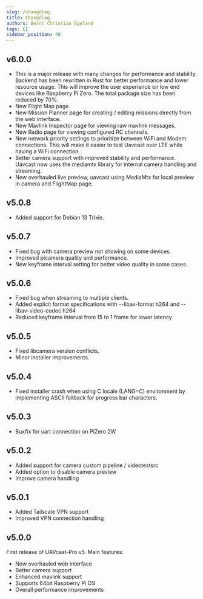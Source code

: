 ```yaml
---
slug: /changelog
title: Changelog
authors: Bernt Christian Egeland
tags: []
sidebar_position: 40
---
```

## v6.0.0
- This is a major release with many changes for performance and stability.
  Backend has been rewritten in Rust for better performance and lower resource usage. This will improve the user experience on low end devices like Raspberry Pi Zero. The total package size has been reduced by 70%.
- New Flight Map page.
- New Mission Planner page for creating / editing missions directly from the web interface.
- New Mavlink Inspector page for viewing raw mavlink messages.
- New Radio page for viewing configured RC channels.
- New network priority settings to prioritize between WiFi and Modem connections. This will make it easier to test Uavcast over LTE while having a WiFi connection.
- Better camera support with improved stability and performance. Uavcast now uses the mediamtx library for internal camera handling and streaming.
- New overhauled live preview, uavcast using MediaMtx for local preview in camera and FlightMap page.

## v5.0.8
- Added support for Debian 13 Trixie.

## v5.0.7
- Fixed bug with camera preview not showing on some devices.
- Improved picamera quality and performance.
- New keyframe interval setting for better video quality in some cases.

## v5.0.6
- Fixed bug when streaming to multiple clients.
- Added explicit format specifications with --libav-format h264 and --libav-video-codec h264
- Reduced keyframe interval from 15 to 1 frame for lower latency

## v5.0.5
- Fixed libcamera version conflicts. 
- Minor installer improvements.

## v5.0.4
- Fixed installer crash when using C locale (LANG=C) environment by implementing ASCII fallback for progress bar characters.

## v5.0.3
- Buxfix for uart connection on PiZero 2W

## v5.0.2
- Added support for camera custom pipeline / videotestsrc
- Added option to disable camera preview
- Improve camera handling

## v5.0.1
- Added Tailscale VPN support
- Improved VPN connection handling

## v5.0.0
First release of UAVcast-Pro v5.
Main features:
- New overhauled web interface
- Better camera support
- Enhanced mavlink support
- Supports 64bit Raspberry Pi OS
- Overall performance improvements
